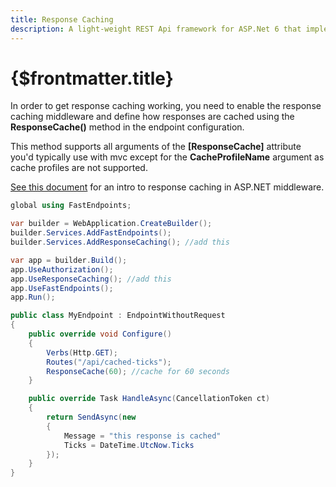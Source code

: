 ```yaml
---
title: Response Caching
description: A light-weight REST Api framework for ASP.Net 6 that implements REPR (Request-Endpoint-Response) Pattern.
---
```


# {$frontmatter.title}

In order to get response caching working, you need to enable the response caching middleware and define how responses are cached using the **ResponseCache()** method in the endpoint configuration.

This method supports all arguments of the **[ResponseCache]** attribute you'd typically use with mvc except for the **CacheProfileName** argument as cache profiles are not supported.

[See this document](https://docs.microsoft.com/en-us/aspnet/core/performance/caching/response?view=aspnetcore-6.0) for an intro to response caching in ASP.NET middleware.

```cs |title=Program.cs
global using FastEndpoints;

var builder = WebApplication.CreateBuilder();
builder.Services.AddFastEndpoints();
builder.Services.AddResponseCaching(); //add this

var app = builder.Build();
app.UseAuthorization();
app.UseResponseCaching(); //add this
app.UseFastEndpoints();
app.Run();
```

```cs |title=Endpoint.cs
public class MyEndpoint : EndpointWithoutRequest
{
    public override void Configure()
    {
        Verbs(Http.GET);
        Routes("/api/cached-ticks");
        ResponseCache(60); //cache for 60 seconds
    }

    public override Task HandleAsync(CancellationToken ct)
    {
        return SendAsync(new
        {
            Message = "this response is cached"
            Ticks = DateTime.UtcNow.Ticks
        });
    }
}
```
